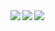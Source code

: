 <a href="https://github.com/yukiii0529/">
  <img align="left" src="https://github-readme-stats.vercel.app/api?username=yukiii0529&count_private=true&show_icons=true&theme=dracula" />
</a>
<a href="https://github.com/yukiii0529/">
  <img align="left" src="https://github-readme-stats.vercel.app/api/top-langs/?username=yukiii0529&langs_count=3&theme=dracula" />
</a>  
<img align="left" src="https://komarev.com/ghpvc/?username=yukiii0529&color=orange" />
<!-- ![](https://komarev.com/ghpvc/?username=Kiharaten&color=brightgreen) -->
<!-- <img align="left" src="https://github-readme-stats.vercel.app/api/top-langs/?username=Kiharaten&langs_count=10&theme=dracula&layout=compact" /> -->
<!--
**yukiii0529/yukiii0529** is a ✨ _special_ ✨ repository because its `README.md` (this file) appears on your GitHub profile.

Here are some ideas to get you started:

- 🔭 I’m currently working on ...
- 🌱 I’m currently learning ...
- 👯 I’m looking to collaborate on ...
- 🤔 I’m looking for help with ...
- 💬 Ask me about ...
- 📫 How to reach me: ...
- 😄 Pronouns: ...
- ⚡ Fun fact: ...
-->
